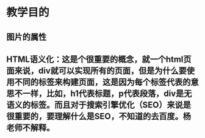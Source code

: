 # 教学目的

## 图片的属性

## HTML语义化：这是个很重要的概念，就一个html页面来说，div就可以实现所有的页面，但是为什么要使用不同的标签来构建页面，这是因为每个标签代表的意思不一样，比如，h1代表标题，p代表段落，div是无语义的标签。而且对于搜索引擎优化（SEO）来说是很重要的，要理解什么是SEO，不知道的去百度。杨老师不解释。